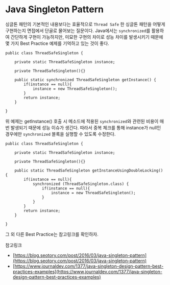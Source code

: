 # Java Singleton Pattern

싱글톤 패턴의 기본적인 내용보다는 효율적으로 `Thread Safe` 한 싱글톤 패턴을 어떻게 구현하는지 면접에서 단골로 물어보는 질문이다. Java에서는 `synchronized`를 활용하여 간단하게 구현이 가능하지만, 미묘한 구현의 차이로 성능 차이를 발생시키기 때문에 몇 가지 Best Practice 예제를 기억하고 있는 것이 좋다.

```
public class ThreadSafeSingleton {

    private static ThreadSafeSingleton instance;

    private ThreadSafeSingleton(){}

    public static synchronized ThreadSafeSingleton getInstance() {
        if(instance == null){
            instance = new ThreadSafeSingleton();
        }
        return instance;
    }

}
```

위 예제는 getInstance() 호출 시 메소드에 적용된 `synchronized`와 관련된 비용이 매번 발생되기 때문에 성능 이슈가 생긴다. 따라서 중복 체크를 통해 instance가 null인 경우에만 `synchronized` 블록을 실행할 수 있도록 수정한다.

```
public class ThreadSafeSingleton {

    private static ThreadSafeSingleton instance;

    private ThreadSafeSingleton(){}

    public static ThreadSafeSingleton getInstanceUsingDoubleLocking() {
        if(instance == null){
            synchronized (ThreadSafeSingleton.class) {
                if(instance == null){
                    instance = new ThreadSafeSingleton();
                }
            }
        }
        return instance;
    }

}
```
그 외 다른 Best Practice는 참고링크를 확인하자.

참고링크
* [https://blog.seotory.com/post/2016/03/java-singleton-pattern](https://blog.seotory.com/post/2016/03/java-singleton-pattern)
* [https://www.journaldev.com/1377/java-singleton-design-pattern-best-practices-examples](https://www.journaldev.com/1377/java-singleton-design-pattern-best-practices-examples)

